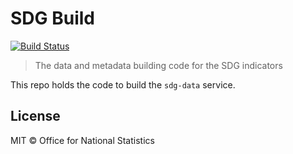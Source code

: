 # SDG Build

[![Build Status](https://travis-ci.com/open-sdg/sdg-build.svg?branch=master)](https://travis-ci.org/open-sdg/sdg-build)

> The data and metadata building code for the SDG indicators

This repo holds the code to build the `sdg-data` service.

## License

MIT © Office for National Statistics

